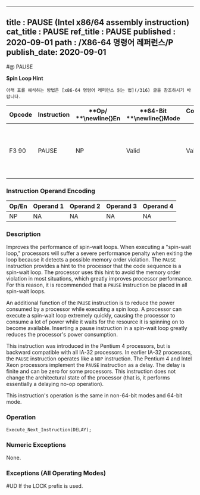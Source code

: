 ----------------------------
title : PAUSE (Intel x86/64 assembly instruction)
cat_title : PAUSE
ref_title : PAUSE
published : 2020-09-01
path : /X86-64 명령어 레퍼런스/P
publish_date: 2020-09-01
----------------------------


#@ PAUSE

**Spin Loop Hint**

```lec-info
아래 표를 해석하는 방법은 [x86-64 명령어 레퍼런스 읽는 법](/316) 글을 참조하시기 바랍니다.
```

|**Opcode**|**Instruction**|**Op/ **\newline{}**En**|**64-Bit **\newline{}**Mode**|**Compat/**\newline{}**Leg Mode**|**Description**|
|----------|---------------|------------------------|-----------------------------|---------------------------------|---------------|
|F3 90|PAUSE|NP|Valid|Valid |Gives hint to processor that improves performance of spin-wait loops.|
### Instruction Operand Encoding


|Op/En|Operand 1|Operand 2|Operand 3|Operand 4|
|-----|---------|---------|---------|---------|
|NP|NA|NA|NA|NA|
### Description


Improves the performance of spin-wait loops. When executing a "spin-wait loop," processors will suffer a severe performance penalty when exiting the loop because it detects a possible memory order violation. The `PAUSE` instruction provides a hint to the processor that the code sequence is a spin-wait loop. The processor uses this hint to avoid the memory order violation in most situations, which greatly improves processor performance. For this reason, it is recommended that a `PAUSE` instruction be placed in all spin-wait loops.

An additional function of the `PAUSE` instruction is to reduce the power consumed by a processor while executing a spin loop. A processor can execute a spin-wait loop extremely quickly, causing the processor to consume a lot of power while it waits for the resource it is spinning on to become available. Inserting a pause instruction in a spin-wait loop greatly reduces the processor's power consumption.

This instruction was introduced in the Pentium 4 processors, but is backward compatible with all IA-32 processors. In earlier IA-32 processors, the `PAUSE` instruction operates like a `NOP` instruction. The Pentium 4 and Intel Xeon processors implement the `PAUSE` instruction as a delay. The delay is finite and can be zero for some processors. This instruction does not change the architectural state of the processor (that is, it performs essentially a delaying no-op operation).

This instruction's operation is the same in non-64-bit modes and 64-bit mode.


### Operation

```info-verb
Execute_Next_Instruction(DELAY);
```
### Numeric Exceptions


None.

### Exceptions (All Operating Modes)


#UD  If the LOCK prefix is used.

